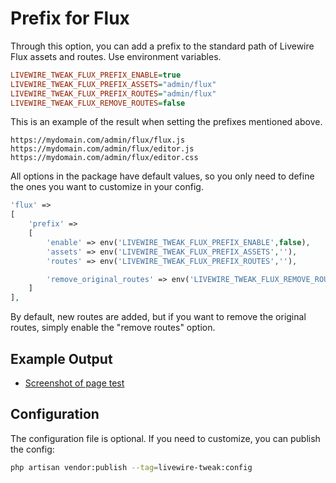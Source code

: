 # Prefix for Flux

Through this option, you can add a prefix to the standard path of Livewire Flux assets and routes. Use environment variables.

```ini
LIVEWIRE_TWEAK_FLUX_PREFIX_ENABLE=true
LIVEWIRE_TWEAK_FLUX_PREFIX_ASSETS="admin/flux"
LIVEWIRE_TWEAK_FLUX_PREFIX_ROUTES="admin/flux"
LIVEWIRE_TWEAK_FLUX_REMOVE_ROUTES=false
```

This is an example of the result when setting the prefixes mentioned above.

```
https://mydomain.com/admin/flux/flux.js
https://mydomain.com/admin/flux/editor.js
https://mydomain.com/admin/flux/editor.css
```

All options in the package have default values, so you only need to define the ones you want to customize in your config.

```php
'flux' =>
[
    'prefix' =>
    [
        'enable' => env('LIVEWIRE_TWEAK_FLUX_PREFIX_ENABLE',false),
        'assets' => env('LIVEWIRE_TWEAK_FLUX_PREFIX_ASSETS',''),
        'routes' => env('LIVEWIRE_TWEAK_FLUX_PREFIX_ROUTES',''),

        'remove_original_routes' => env('LIVEWIRE_TWEAK_FLUX_REMOVE_ROUTES',false),
    ]
],
```

By default, new routes are added, but if you want to remove the original routes, simply enable the "remove routes" option.

## Example Output

- [Screenshot of page test](../images/flux-result.jpg)  

## Configuration

The configuration file is optional. If you need to customize, you can publish the config:

```bash
php artisan vendor:publish --tag=livewire-tweak:config
```